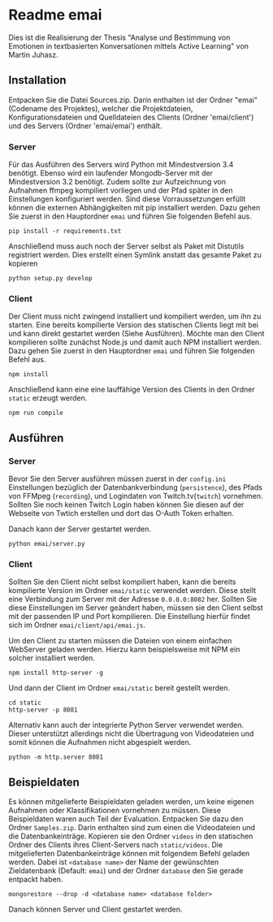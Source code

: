 # Readme emai

Dies ist die Realisierung der Thesis "Analyse und Bestimmung von Emotionen in textbasierten Konversationen mittels Active Learning" von Martin Juhasz.

## Installation

Entpacken Sie die Datei Sources.zip. Darin enthalten ist der Ordner "emai" (Codename des Projektes), welcher die Projektdateien, Konfigurationsdateien und Quelldateien des Clients (Ordner 'emai/client') und des Servers (Ordner 'emai/emai') enthält.


### Server
Für das Ausführen des Servers wird Python mit Mindestversion 3.4 benötigt. Ebenso wird ein laufender Mongodb-Server mit der Mindestversion 3.2 benötigt.
Zudem sollte zur Aufzeichnung von Aufnahmen ffmpeg kompiliert vorliegen und der Pfad später in den Einstellungen konfiguriert werden. 
Sind diese Vorraussetzungen erfüllt können die externen Abhängigkeiten mit pip installiert werden. Dazu gehen Sie zuerst in den Hauptordner `emai` und führen Sie folgenden Befehl aus.
```
pip install -r requirements.txt
```

Anschließend muss auch noch der Server selbst als Paket mit Distutils registriert werden. Dies erstellt einen Symlink anstatt das gesamte Paket zu kopieren
```
python setup.py develop
``` 

### Client
Der Client muss nicht zwingend installiert und kompiliert werden, um ihn zu starten. Eine bereits kompilierte Version des statischen Clients liegt mit bei und kann direkt gestartet werden (Siehe Ausführen). Möchte man den Client kompilieren sollte zunächst Node.js und damit auch NPM installiert werden.
Dazu gehen Sie zuerst in den Hauptordner `emai` und führen Sie folgenden Befehl aus.
```
npm install
```

Anschließend kann eine eine lauffähige Version des Clients in den Ordner `static` erzeugt werden.
```
npm run compile
```

## Ausführen

### Server

Bevor Sie den Server ausführen müssen zuerst in der `config.ini` Einstellungen bezüglich der Datenbankverbindung (`persistence`), des Pfads von FFMpeg (`recording`), und Logindaten von Twitch.tv(`twitch`) vornehmen. Sollten Sie noch keinen Twitch Login haben können Sie diesen auf der Webseite von Twtich erstellen und dort das O-Auth Token erhalten.

Danach kann der Server gestartet werden. 
```
python emai/server.py
```

### Client
Sollten Sie den Client nicht selbst kompiliert haben, kann die bereits kompilierte Version im Ordner `emai/static` verwendet werden. Diese stellt eine Verbindung zum Server mit der Adresse `0.0.0.0:8082` her. Sollten Sie diese Einstellungen im Server geändert haben, müssen sie den Client selbst mit der passenden IP und Port kompilieren. Die Einstellung hierfür findet sich im Ordner `emai/client/api/emai.js`.

Um den Client zu starten müssen die Dateien von einem einfachen WebServer geladen werden. Hierzu kann beispielsweise mit NPM ein solcher installiert werden.
```
npm install http-server -g
```

Und dann der Client im Ordner `emai/static` bereit gestellt werden.
```
cd static
http-server -p 8081
```

Alternativ kann auch der integrierte Python Server verwendet werden. Dieser unterstützt allerdings nicht die Übertragung von Videodateien und somit können die Aufnahmen nicht abgespielt werden.
```
python -m http.server 8081
```

## Beispieldaten
Es können mitgelieferte Beispieldaten geladen werden, um keine eigenen Aufnahmen oder Klassifikationen vornehmen zu müssen. Diese Beispieldaten waren auch Teil der Evaluation. Entpacken Sie dazu den Ordner `Samples.zip`. Darin enthalten sind zum einen die Videodateien und die Datenbankeinträge.
Kopieren sie den Ordner `videos` in den statischen Ordner des Clients ihres Client-Servers nach `static/videos`. Die mitgelieferten Datenbankeinträge können mit folgendem Befehl geladen werden. Dabei ist `<database name>` der Name der gewünschten Zieldatenbank (Default: `emai`) und <database folder> der Ordner `database` den Sie gerade entpackt haben.
```
mongorestore --drop -d <database name> <database folder>
```
Danach können Server und Client gestartet werden. 


